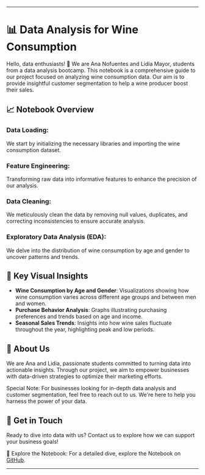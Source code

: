 
---

# 📊 Data Analysis for Wine Consumption

Hello, data enthusiasts! 🌟 We are Ana Nofuentes and Lidia Mayor, students from a data analysis bootcamp. This notebook is a comprehensive guide to our project focused on analyzing wine consumption data. Our aim is to provide insightful customer segmentation to help a wine producer boost their sales.

## 📈 Notebook Overview

### Data Loading:
We start by initializing the necessary libraries and importing the wine consumption dataset.

### Feature Engineering:
Transforming raw data into informative features to enhance the precision of our analysis.

### Data Cleaning:
We meticulously clean the data by removing null values, duplicates, and correcting inconsistencies to ensure accurate analysis.

### Exploratory Data Analysis (EDA):
We delve into the distribution of wine consumption by age and gender to uncover patterns and trends.

## 📸 Key Visual Insights

- **Wine Consumption by Age and Gender**: Visualizations showing how wine consumption varies across different age groups and between men and women.
- **Purchase Behavior Analysis**: Graphs illustrating purchasing preferences and trends based on age and income.
- **Seasonal Sales Trends**: Insights into how wine sales fluctuate throughout the year, highlighting peak and low periods.

## 🤖 About Us

We are Ana and Lidia, passionate students committed to turning data into actionable insights. Through our project, we aim to empower businesses with data-driven strategies to optimize their marketing efforts.

Special Note: For businesses looking for in-depth data analysis and customer segmentation, feel free to reach out to us. We're here to help you harness the power of your data.

## 📩 Get in Touch

Ready to dive into data with us? Contact us to explore how we can support your business goals!

📔 Explore the Notebook: For a detailed dive, explore the Notebook on  [GitHub](https://github.com/lidiamayor/marketing-study-project/blob/main/main.ipynb).

---